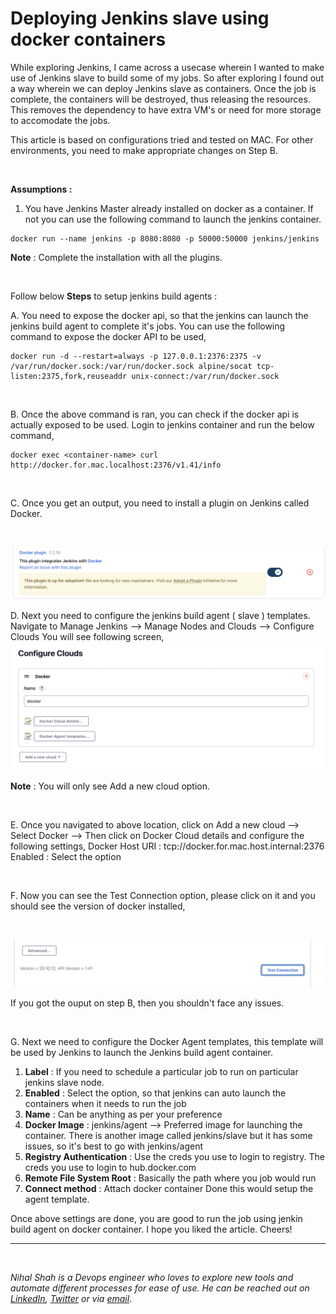 # Deploying Jenkins slave using docker containers



While exploring Jenkins, I came across a usecase wherein I wanted to make use of Jenkins slave to build some of my jobs. So after exploring I found out a way wherein we can deploy Jenkins slave as containers. Once the job is complete, the containers will be destroyed, thus releasing the resources. This removes the dependency to have extra VM's or need for more storage to accomodate the jobs.

This article is based on configurations tried and tested on MAC. For other environments, you need to make appropriate changes on Step B.

<br/>

<b>Assumptions :</b>
1. You have Jenkins Master already installed on docker as a container. If not you can use the following command to launch the jenkins container.

```
docker run --name jenkins -p 8080:8080 -p 50000:50000 jenkins/jenkins
```

<b>Note</b> : Complete the installation with all the plugins.

<br/>

Follow below <b>Steps</b> to setup jenkins build agents :

A. You need to expose the docker api, so that the jenkins can launch the jenkins build agent to complete it's jobs. You can use the following command to expose the docker API to be used,


```
docker run -d --restart=always -p 127.0.0.1:2376:2375 -v /var/run/docker.sock:/var/run/docker.sock alpine/socat tcp-listen:2375,fork,reuseaddr unix-connect:/var/run/docker.sock
```

<br/>

B. Once the above command is ran, you can check if the docker api is actually exposed to be used. Login to jenkins container and run the below command,


```
docker exec <container-name> curl http://docker.for.mac.localhost:2376/v1.41/info
```

<br/>

C. Once you get an output, you need to install a plugin on Jenkins called Docker.

<br/>

![ ](/images/nihalshah/jenkins/image1.png " ")
<br/>

D. Next you need to configure the jenkins build agent ( slave ) templates. Navigate to Manage Jenkins --> Manage Nodes and Clouds --> Configure Clouds
You will see following screen, 
![ ](/images/nihalshah/jenkins/image2.png " ")

**Note** : You will only see Add a new cloud option. 

<br/>

E. Once you navigated to above location, click on Add a new cloud --> Select Docker --> Then click on Docker Cloud details and configure the following settings,
Docker Host URI : tcp://docker.for.mac.host.internal:2376
Enabled : Select the option

<br/>

F. Now you can see the Test Connection option, please click on it and you should see the version of docker installed,

<br/>

![ ](/images/nihalshah/jenkins/image3.png " ")

If you got the ouput on step B, then you shouldn't face any issues.

<br/>

G. Next we need to configure the Docker Agent templates, this template will be used by Jenkins to launch the Jenkins build agent container.
1. <b>Label</b> : If you need to schedule a particular job to run on particular jenkins slave node.
2. <b>Enabled</b> : Select the option, so that jenkins can auto launch the containers when it needs to run the job
3. <b>Name</b> : Can be anything as per your preference
4. <b>Docker Image</b> : jenkins/agent --> Preferred image for launching the container. There is another image called jenkins/slave but it has some issues, so it's best to go with jenkins/agent
5. <b>Registry Authentication</b> : Use the creds you use to login to registry. The creds you use to login to hub.docker.com
6. <b>Remote File System Root</b> : Basically the path where you job would run
7. <b>Connect method</b> : Attach docker container
Done this would setup the agent template. 

Once above settings are done, you are good to run the job using jenkin build agent on docker container.
I hope you liked the article. Cheers!

-------
<br/>


*Nihal Shah is a Devops engineer who loves to explore new tools and automate different processes for ease of use. He can be reached out on [LinkedIn](https://www.linkedin.com/in/nihal-shah-619469153), [Twitter](https://twitter.com/nihalshah9?t=a6xKhOgsQs_b1-I6tjxO_Q&s=08) or via [email](https://mail.google.com/mail/u/0/?fs=1&tf=cm&source=mailto&to=nihals175@gmail.com)*.

